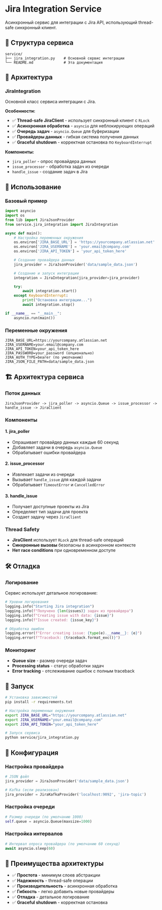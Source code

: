 # Jira Integration Service

Асинхронный сервис для интеграции с Jira API, использующий thread-safe синхронный клиент.

## 📁 Структура сервиса

```
service/
├── jira_integration.py    # Основной сервис интеграции
└── README.md              # Эта документация
```

## 🚀 Архитектура

### JiraIntegration

Основной класс сервиса интеграции с Jira.

**Особенности:**
- ✅ **Thread-safe JiraClient** - использует синхронный клиент с `RLock`
- ✅ **Асинхронная обработка** - `asyncio` для неблокирующих операций
- ✅ **Очередь задач** - `asyncio.Queue` для буферизации
- ✅ **Провайдеры данных** - гибкая система получения данных
- ✅ **Graceful shutdown** - корректная остановка по `KeyboardInterrupt`

**Компоненты:**
- `jira_poller` - опрос провайдера данных
- `issue_processor` - обработка задач из очереди
- `handle_issue` - создание задач в Jira

## 🔧 Использование

### Базовый пример

```python
import asyncio
import os
from lib import JiraJsonProvider
from service.jira_integration import JiraIntegration

async def main():
    # Настройка переменных окружения
    os.environ['JIRA_BASE_URL'] = 'https://yourcompany.atlassian.net'
    os.environ['JIRA_USERNAME'] = 'your.email@company.com'
    os.environ['JIRA_API_TOKEN'] = 'your_api_token_here'

    # Создание провайдера данных
    jira_provider = JiraJsonProvider('data/sample_data.json')

    # Создание и запуск интеграции
    integration = JiraIntegration(jira_provider=jira_provider)

    try:
        await integration.start()
    except KeyboardInterrupt:
        print("Остановка интеграции...")
        await integration.stop()

if __name__ == "__main__":
    asyncio.run(main())
```

### Переменные окружения

```env
JIRA_BASE_URL=https://yourcompany.atlassian.net
JIRA_USERNAME=your.email@company.com
JIRA_API_TOKEN=your_api_token_here
JIRA_PASSWORD=your_password (опционально)
JIRA_AUTH_TYPE=bearer (по умолчанию)
JIRA_JSON_FILE_PATH=data/sample_data.json
```

## 🏗️ Архитектура сервиса

### Поток данных

```
JiraJsonProvider -> jira_poller -> asyncio.Queue -> issue_processor -> handle_issue -> JiraClient
```

### Компоненты

#### 1. **jira_poller**
- Опрашивает провайдер данных каждые 60 секунд
- Добавляет задачи в очередь `asyncio.Queue`
- Обрабатывает ошибки провайдера

#### 2. **issue_processor**
- Извлекает задачи из очереди
- Вызывает `handle_issue` для каждой задачи
- Обрабатывает `TimeoutError` и `CancelledError`

#### 3. **handle_issue**
- Получает доступные проекты из Jira
- Определяет тип задачи для проекта
- Создает задачу через `JiraClient`

### Thread Safety

- **JiraClient** использует `RLock` для thread-safe операций
- **Синхронные вызовы** безопасны в асинхронном контексте
- **Нет race conditions** при одновременном доступе

## 🛠️ Отладка

### Логирование

Сервис использует детальное логирование:

```python
# Уровни логирования
logging.info("Starting Jira integration")
logging.info(f"Получено {len(issues)} задач из провайдера")
logging.info(f"Creating issue with data: {issue}")
logging.info(f"Issue created: {issue_key}")

# Обработка ошибок
logging.error(f"Error creating issue: {type(e).__name__}: {e}")
logging.error(f"Traceback: {traceback.format_exc()}")
```

### Мониторинг

- **Queue size** - размер очереди задач
- **Processing status** - статус обработки задач
- **Error tracking** - отслеживание ошибок с полным traceback

## 🚀 Запуск

```bash
# Установка зависимостей
pip install -r requirements.txt

# Настройка переменных окружения
export JIRA_BASE_URL="https://yourcompany.atlassian.net"
export JIRA_USERNAME="your.email@company.com"
export JIRA_API_TOKEN="your_api_token_here"

# Запуск сервиса
python service/jira_integration.py
```

## 🔧 Конфигурация

### Настройка провайдера

```python
# JSON файл
jira_provider = JiraJsonProvider('data/sample_data.json')

# Kafka (если реализован)
jira_provider = JiraKafkaProvider('localhost:9092', 'jira-topic')
```

### Настройка очереди

```python
# Размер очереди (по умолчанию 1000)
self.queue = asyncio.Queue(maxsize=1000)
```

### Настройка интервалов

```python
# Интервал опроса провайдера (по умолчанию 60 секунд)
await asyncio.sleep(60)
```

## 🎯 Преимущества архитектуры

- ✅ **Простота** - минимум слоев абстракции
- ✅ **Надежность** - thread-safe операции
- ✅ **Производительность** - асинхронная обработка
- ✅ **Гибкость** - легко добавить новые провайдеры
- ✅ **Отладка** - детальное логирование
- ✅ **Graceful shutdown** - корректная остановка

